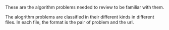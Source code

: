 These are the algorithm problems needed to review to be familiar with them.

The alogrithm problems are classified in their different kinds in different files.
In each file, the format is the pair of problem and the url.
